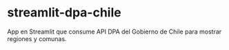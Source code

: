 # streamlit-dpa-chile
App en Streamlit que consume API DPA del Gobierno de Chile para mostrar regiones y comunas.
